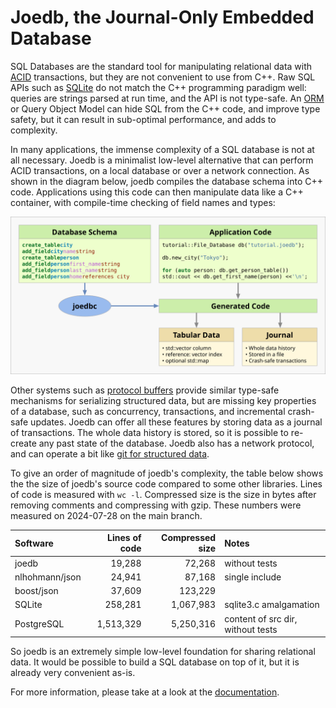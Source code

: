 # Joedb, the Journal-Only Embedded Database

SQL Databases are the standard tool for manipulating relational data with
[ACID](https://en.wikipedia.org/wiki/ACID) transactions, but they are not
convenient to use from C++. Raw SQL APIs such as
[SQLite](https://www.sqlite.org/cintro.html) do not match the C++ programming
paradigm well: queries are strings parsed at run time, and the API is not
type-safe. An
[ORM](https://en.wikipedia.org/wiki/Object%E2%80%93relational_mapping) or Query
Object Model can hide SQL from the C++ code, and improve type safety, but it
can result in sub-optimal performance, and adds to complexity.

In many applications, the immense complexity of a SQL database is not at all
necessary. Joedb is a minimalist low-level alternative that can perform ACID
transactions, on a local database or over a network connection. As shown in the
diagram below, joedb compiles the database schema into C++ code. Applications
using this code can then manipulate data like a C++ container, with
compile-time checking of field names and types:

![Diagram](doc/source/images/joedb.svg)

Other systems such as [protocol buffers](https://protobuf.dev/) provide similar
type-safe mechanisms for serializing structured data, but are missing key
properties of a database, such as concurrency, transactions, and incremental
crash-safe updates. Joedb can offer all these features by storing data as a
journal of transactions. The whole data history is stored, so it is possible to
re-create any past state of the database. Joedb also has a network protocol,
and can operate a bit like [git for structured
data](https://www.remi-coulom.fr/joedb/concurrency.html).

To give an order of magnitude of joedb's complexity, the table below shows the
the size of joedb's source code compared to some other libraries. Lines of code
is measured with ``wc -l``. Compressed size is the size in bytes after removing
comments and compressing with gzip. These numbers were measured on 2024-07-28
on the main branch.

| Software       | Lines of code | Compressed size | Notes
|:---------------|--------------:|----------------:|:--------------------------------
| joedb          |        19,288 |          72,268 | without tests
| nlhohmann/json |        24,941 |          87,168 | single include
| boost/json     |        37,609 |         123,229 |
| SQLite         |       258,281 |       1,067,983 | sqlite3.c amalgamation
| PostgreSQL     |     1,513,329 |       5,250,316 | content of src dir, without tests

So joedb is an extremely simple low-level foundation for sharing relational
data. It would be possible to build a SQL database on top of it, but it is
already very convenient as-is.

For more information, please take at a look at the
[documentation](https://www.remi-coulom.fr/joedb/intro.html).
